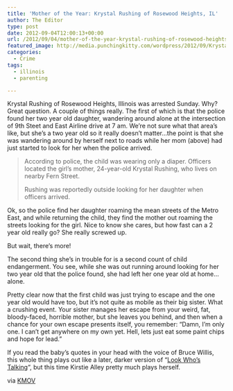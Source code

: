 ```yaml
---
title: 'Mother of the Year: Krystal Rushing of Rosewood Heights, IL'
author: The Editor
type: post
date: 2012-09-04T12:00:13+00:00
url: /2012/09/04/mother-of-the-year-krystal-rushing-of-rosewood-heights-il/
featured_image: http://media.punchingkitty.com/wordpress/2012/09/Krystal_Rushing.jpeg
categories:
  - Crime
tags:
  - illinois
  - parenting

---
```

Krystal Rushing of Rosewood Heights, Illinois was arrested Sunday. Why? Great question. A couple of things really. The first of which is that the police found her two year old daughter, wandering around alone at the intersection of 9th Steet and East Airline drive at 7 am. We&#8217;re not sure what that area&#8217;s like, but she&#8217;s a two year old so it really doesn&#8217;t matter&#8230;the point is that she was wandering around by herself next to roads while her mom (above) had just started to look for her when the police arrived.

> According to police, the child was wearing only a diaper. Officers located the girl&#8217;s mother, 24-year-old Krystal Rushing, who lives on nearby Fern Street.
> 
> Rushing was reportedly outside looking for her daughter when officers arrived.

Ok, so the police find her daughter roaming the mean streets of the Metro East, and while returning the child, they find the mother out roaming the streets looking for the girl. Nice to know she cares, but how fast can a 2 year old really go? She really screwed up.

But wait, there&#8217;s more!

The second thing she&#8217;s in trouble for is a second count of child endangerment. You see, while she was out running around looking for her two year old that the police found, she had left her one year old at home&#8230;alone.

Pretty clear now that the first child was just trying to escape and the one year old would have too, but it&#8217;s not quite as mobile as their big sister. What a crushing event. Your sister manages her escape from your weird, fat, bloody-faced, horrible mother, but she leaves you behind, and then when a chance for your own escape presents itself, you remember: &#8220;Damn, I&#8217;m only one. I can&#8217;t get anywhere on my own yet. Hell, lets just eat some paint chips and hope for lead.&#8221;

If you read the baby&#8217;s quotes in your head with the voice of Bruce Willis, this whole thing plays out like a later, darker version of &#8220;<a href="http://www.imdb.com/title/tt0097778/" target="_blank">Look Who&#8217;s Talking</a>&#8220;, but this time Kirstie Alley pretty much plays herself.

via <a href="http://www.kmov.com/news/local/Madison-County-woman-arrested-after-2-year-old-daughter-found-walking-alone-168333186.html" target="_blank">KMOV</a>